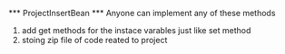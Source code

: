 *** ProjectInsertBean ***
Anyone can implement any of these methods
1. add get methods for the instace varables just like set method
2. stoing zip file of code reated to project
